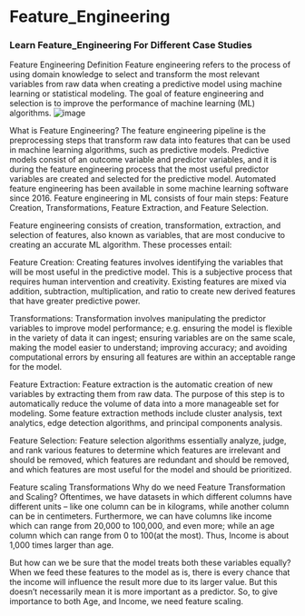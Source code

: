 # Feature_Engineering
### Learn Feature_Engineering For Different Case Studies
Feature Engineering Definition
Feature engineering refers to the process of using domain knowledge to select and transform the most relevant variables from raw data when creating a predictive model using machine learning or statistical modeling. The goal of feature engineering and selection is to improve the performance of machine learning (ML) algorithms.
![image](https://github.com/mahendhar1748/Feature_Engineering/assets/103208833/c9abc511-78da-4419-a61c-d6b62dc84384)

What is Feature Engineering?
The feature engineering pipeline is the preprocessing steps that transform raw data into features that can be used in machine learning algorithms, such as predictive models. Predictive models consist of an outcome variable and predictor variables, and it is during the feature engineering process that the most useful predictor variables are created and selected for the predictive model. Automated feature engineering has been available in some machine learning software since 2016. Feature engineering in ML consists of four main steps: Feature Creation, Transformations, Feature Extraction, and Feature Selection.

Feature engineering consists of creation, transformation, extraction, and selection of features, also known as variables, that are most conducive to creating an accurate ML algorithm. These processes entail:

Feature Creation:
Creating features involves identifying the variables that will be most useful in the predictive model. This is a subjective process that requires human intervention and creativity. Existing features are mixed via addition, subtraction, multiplication, and ratio to create new derived features that have greater predictive power.

Transformations:
Transformation involves manipulating the predictor variables to improve model performance; e.g. ensuring the model is flexible in the variety of data it can ingest; ensuring variables are on the same scale, making the model easier to understand; improving accuracy; and avoiding computational errors by ensuring all features are within an acceptable range for the model.

Feature Extraction:
Feature extraction is the automatic creation of new variables by extracting them from raw data. The purpose of this step is to automatically reduce the volume of data into a more manageable set for modeling. Some feature extraction methods include cluster analysis, text analytics, edge detection algorithms, and principal components analysis.

Feature Selection:
Feature selection algorithms essentially analyze, judge, and rank various features to determine which features are irrelevant and should be removed, which features are redundant and should be removed, and which features are most useful for the model and should be prioritized.

Feature scaling Transformations
Why do we need Feature Transformation and Scaling?
Oftentimes, we have datasets in which different columns have different units – like one column can be in kilograms, while another column can be in centimeters. Furthermore, we can have columns like income which can range from 20,000 to 100,000, and even more; while an age column which can range from 0 to 100(at the most). Thus, Income is about 1,000 times larger than age.

But how can we be sure that the model treats both these variables equally? When we feed these features to the model as is, there is every chance that the income will influence the result more due to its larger value. But this doesn’t necessarily mean it is more important as a predictor. So, to give importance to both Age, and Income, we need feature scaling.
